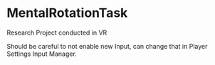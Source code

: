 # MentalRotationTask
Research Project conducted in VR

Should be careful to not enable new Input, can change that in Player Settings Input Manager.
